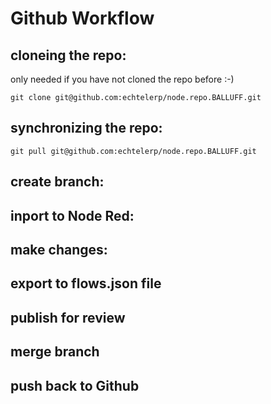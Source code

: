 # Github Workflow  

## cloneing the repo:  

only needed if you have not cloned the repo before :-)


    git clone git@github.com:echtelerp/node.repo.BALLUFF.git 

## synchronizing the repo:

    git pull git@github.com:echtelerp/node.repo.BALLUFF.git 

## create branch:  

## inport to Node Red:  

## make changes:  

## export to flows.json file

## publish for review  

## merge branch  

## push back to Github  

